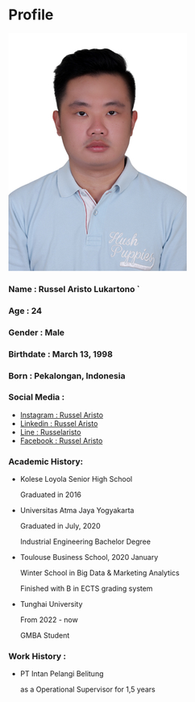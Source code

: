 # **Profile**
![a1](Image\3x4.jpg)

### Name : Russel Aristo Lukartono `
### Age  : 24
### Gender : Male
### Birthdate :  March 13, 1998 
### Born : Pekalongan, Indonesia
### Social Media :
- [Instagram : Russel Aristo](https://www.instagram.com/russelaristo/?igshid=NTE5MzUyOTU%3D) 
- [Linkedin : Russel Aristo](https://www.linkedin.com/in/russel-aristo-21b988199/)
- [Line : Russelaristo](https://line.me/ti/p/61ZUtoOF2v)
- [Facebook : Russel Aristo](https://www.facebook.com/RusselAristo)

### Academic History:
- Kolese Loyola Senior High School

  Graduated in 2016
- Universitas Atma Jaya Yogyakarta

  Graduated in July, 2020
  
  Industrial Engineering Bachelor Degree
- Toulouse Business School, 2020 January 

  Winter School in Big Data & Marketing Analytics
  
  Finished with B in ECTS grading system
- Tunghai University 

  From 2022 - now 

  GMBA Student 
### Work History :
- PT Intan Pelangi Belitung 

  as a Operational Supervisor for 1,5 years